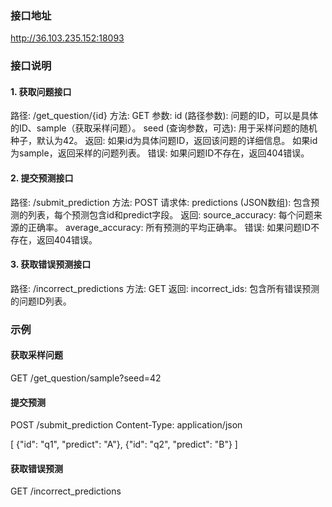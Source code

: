 ### 接口地址 
http://36.103.235.152:18093
### 接口说明
#### 1. 获取问题接口
路径: /get_question/{id}
方法: GET
参数:
id (路径参数): 问题的ID，可以是具体的ID、sample（获取采样问题）。
seed (查询参数，可选): 用于采样问题的随机种子，默认为42。
返回:
如果id为具体问题ID，返回该问题的详细信息。
如果id为sample，返回采样的问题列表。
错误:
如果问题ID不存在，返回404错误。
#### 2. 提交预测接口
路径: /submit_prediction
方法: POST
请求体:
predictions (JSON数组): 包含预测的列表，每个预测包含id和predict字段。
返回:
source_accuracy: 每个问题来源的正确率。
average_accuracy: 所有预测的平均正确率。
错误:
如果问题ID不存在，返回404错误。
#### 3. 获取错误预测接口
路径: /incorrect_predictions
方法: GET
返回:
incorrect_ids: 包含所有错误预测的问题ID列表。

### 示例
#### 获取采样问题
GET /get_question/sample?seed=42
#### 提交预测
POST /submit_prediction
Content-Type: application/json

[
  {"id": "q1", "predict": "A"},
  {"id": "q2", "predict": "B"}
]
#### 获取错误预测
GET /incorrect_predictions
